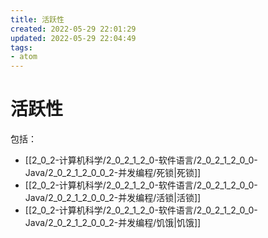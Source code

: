 ```yaml
---
title: 活跃性
created: 2022-05-29 22:01:29
updated: 2022-05-29 22:04:49
tags: 
- atom
---
```

# 活跃性

包括：

- [[2_0_2-计算机科学/2_0_2_1_2_0-软件语言/2_0_2_1_2_0_0-Java/2_0_2_1_2_0_0_2-并发编程/死锁|死锁]]
- [[2_0_2-计算机科学/2_0_2_1_2_0-软件语言/2_0_2_1_2_0_0-Java/2_0_2_1_2_0_0_2-并发编程/活锁|活锁]]
- [[2_0_2-计算机科学/2_0_2_1_2_0-软件语言/2_0_2_1_2_0_0-Java/2_0_2_1_2_0_0_2-并发编程/饥饿|饥饿]]